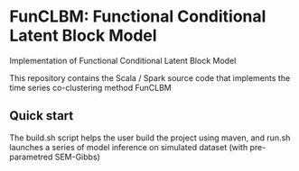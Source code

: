# FunCLBM: Functional Conditional Latent Block Model
Implementation of Functional Conditional Latent Block Model

This repository contains the Scala / Spark source code that implements the time series co-clustering method FunCLBM

## Quick start

The build.sh script helps the user build the project using maven, and run.sh launches a series of model inference on simulated dataset (with pre-parametred SEM-Gibbs)
